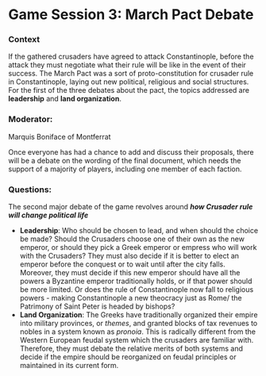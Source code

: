 # Game Session 3: March Pact Debate

### Context

If the gathered crusaders have agreed to attack Constantinople, before the attack they must negotiate what their rule will be like in the event of their success. The March Pact was a sort of proto-constitution for crusader rule in Constantinople, laying out new political, religious and social structures. For the first of the three debates about the pact, the topics addressed are **leadership** and **land organization**.&#x20;

### Moderator:

Marquis Boniface of Montferrat

Once everyone has had a chance to add and discuss their proposals, there will be a debate on the wording of the final document, which needs the support of a majority of players, including one member of each faction.

### Questions:&#x20;

The second major debate of the game revolves around _**how Crusader rule will change political life**_

* **Leadership**: Who should be chosen to lead, and when should the choice be made? Should the Crusaders choose one of their own as the new emperor, or should they pick a Greek emperor or empress who will work with the Crusaders? They must also decide if it is better to elect an emperor before the conquest or to wait until after the city falls. Moreover, they must decide if this new emperor should have all the powers a Byzantine emperor traditionally holds, or if that power should be more limited. Or does the rule of Constantinople now fall to religious powers - making Constantinople a new theocracy just as Rome/ the Patrimony of Saint Peter is headed by bishops?
* **Land Organization**: The Greeks have traditionally organized their empire into military provinces, or _themes_, and granted blocks of tax revenues to nobles in a system known as _pronoia_. This is radically different from the Western European feudal system which the crusaders are familiar with. Therefore, they must debate the relative merits of both systems and decide if the empire should be reorganized on feudal principles or maintained in its current form.
